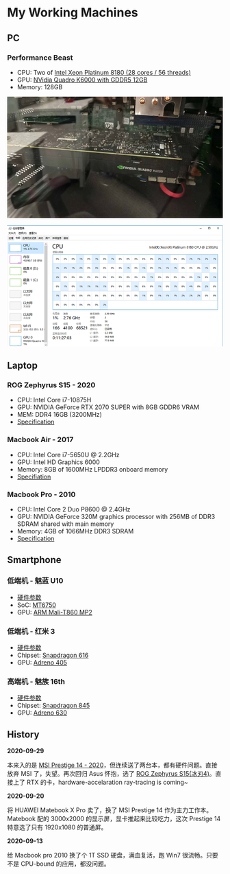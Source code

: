 # My Working Machines

## PC

### Performance Beast

 * CPU: Two of [Intel Xeon Platinum 8180 (28 cores / 56 threads)][12]
 * GPU: [NVidia Quadro K6000 with GDDR5 12GB][13]
 * Memory: 128GB

![](images/2020_09_06_my_working_machines/k6000.png)

![](images/2020_09_06_my_working_machines/cpu.png)

## Laptop

### ROG Zephyrus S15 - 2020

 * CPU: Intel Core i7-10875H
 * GPU: NVIDIA GeForce RTX 2070 SUPER with 8GB GDDR6 VRAM
 * MEM: DDR4 16GB (3200MHz)
 * [Specification][15]

### Macbook Air - 2017

 * CPU: Intel Core i7-5650U @ 2.2GHz
 * GPU: Intel HD Graphics 6000
 * Memory: 8GB of 1600MHz LPDDR3 onboard memory
 * [Specifiation][10]

### Macbook Pro - 2010

 * CPU: Intel Core 2 Duo P8600 @ 2.4GHz
 * GPU: NVIDIA GeForce 320M graphics processor with 256MB of DDR3 SDRAM shared with main memory
 * Memory: 4GB of 1066MHz DDR3 SDRAM
 * [Specification][9]


## Smartphone

### 低端机 - 魅蓝 U10

 * [硬件参数][1]
 * SoC: [MT6750][3]
 * GPU: [ARM Mali-T860 MP2][4]

### 低端机 - 红米 3

 * [硬件参数][10]
 * Chipset: [Snapdragon 616][5]
 * GPU: [Adreno 405][6]

### 高端机 - 魅族 16th

 * [硬件参数][2]
 * Chipset: [Snapdragon 845][5]
 * GPU: [Adreno 630][6]


## History

**2020-09-29**

本来入的是 [MSI Prestige 14 - 2020][14]，但连续送了两台本，都有硬件问题。直接放弃 MSI 了，失望。再次回归 Asus 怀抱，选了 [ROG Zephyrus S15(冰刃4)][15]。直接上了 RTX 的卡，hardware-accelaration ray-tracing is coming~


**2020-09-20**

将 HUAWEI Matebook X Pro 卖了，换了 MSI Prestige 14 作为主力工作本。Matebook 配的 3000x2000 的显示屏，显卡推起来比较吃力，这次 Prestige 14 特意选了只有 1920x1080 的普通屏。

**2020-09-13**

给 Macbook pro 2010 换了个 1T SSD 硬盘，满血复活，跑 Win7 很流畅。只要不是 CPU-bound 的应用，都没问题。


[1]:https://www.meizu.com/en/products/u10/spec.html
[2]:https://www.meizu.com/en/16/spec/
[3]:https://www.mediatek.com/products/smartphones/mt6750
[4]:https://www.notebookcheck.net/ARM-Mali-T860-MP2-Benchmarks-and-Specs.163318.0.html
[5]:https://www.qualcomm.com/products/snapdragon-845-mobile-platform
[6]:https://www.notebookcheck.net/Qualcomm-Adreno-630-GPU.299832.0.html
[7]:https://www.qualcomm.com/products/snapdragon-processors-616
[8]:https://www.notebookcheck.net/Qualcomm-Adreno-405.146752.0.html
[9]:https://support.apple.com/kb/SP583?viewlocale=en_US&locale=zh_CN
[10]:https://www.gsmarena.com/xiaomi_redmi_3-7862.php
[11]:https://www.chiphell.com/forum.php?mod=viewthread&tid=2162364&mobile=2
[12]:https://ark.intel.com/content/www/us/en/ark/products/120496/intel-xeon-platinum-8180-processor-38-5m-cache-2-50-ghz.html
[13]:https://www.nvidia.com/content/PDF/data-sheet/NV_DS_Quadro_K6000_OCT13_NV_US_LR.pdf
[14]:https://www.msi.com/Laptop/Prestige-14-A10X/Specification
[15]:https://support.apple.com/kb/SP753?viewlocale=en_US&locale=zh_CN
[16]:https://www.asus.com/Laptops/ROG-Zephyrus-S15/Tech-Specs/
